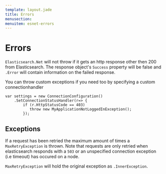 ```yaml
---
template: layout.jade
title: Errors
menusection: 
menuitem: esnet-errors
---
```


# Errors

`Elasticsearch.Net` will not throw if it gets an http response other then 200 from Elasticsearch. The response object's `Success` property will be false and `.Error` will contain information on the failed response.

You can throw custom exceptions if you need too by specifying a custom connectionhandler

    var settings = new ConnectionConfiguration()
        .SetConnectionStatusHandler(r=> {
            if (r.HttpStatusCode == 403)
               throw new MyApplicationNotLoggedInException();
            });


## Exceptions

If a request has been retried the maximum amount of times a `MaxRetryException` is thrown. Note that requests are only retried when elasticsearch responds with a `503` or an unspecified connection exception (i.e timeout) has occured on a node. 

`MaxRetryException` will hold the original exception as `.InnerException`.


